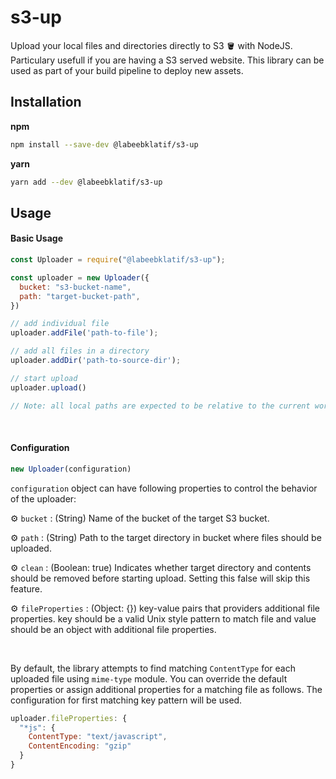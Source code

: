 # s3-up
Upload your local files and directories directly to S3 🪣 with NodeJS. Particulary usefull if you are having a S3 served website. 
This library can be used as part of your build pipeline to deploy new assets.
</br>

## Installation
**npm**
```sh
npm install --save-dev @labeebklatif/s3-up
```
**yarn**
```sh
yarn add --dev @labeebklatif/s3-up
```

## Usage
#### Basic Usage
```js
const Uploader = require("@labeebklatif/s3-up");

const uploader = new Uploader({
  bucket: "s3-bucket-name",
  path: "target-bucket-path",
})

// add individual file
uploader.addFile('path-to-file');

// add all files in a directory
uploader.addDir('path-to-source-dir');

// start upload
uploader.upload()

// Note: all local paths are expected to be relative to the current working directory - process.cwd()
```
</br>

#### Configuration
```js
new Uploader(configuration)
```
`configuration` object can have following properties to control the behavior of the uploader: 


⚙️ `bucket` : (String) Name of the bucket of the target S3 bucket.


⚙️ `path` : (String) Path to the target directory in bucket where files should be uploaded.


⚙️ `clean` : (Boolean: true) Indicates whether target directory and contents should be removed before starting upload. Setting this false will skip this feature.


⚙️ `fileProperties` : (Object: {}) key-value pairs that providers additional file properties. 
key should be a valid Unix style pattern to match file and value should be an object with additional file properties.

</br>

By default, the library attempts to find matching `ContentType` for each uploaded file using `mime-type` module.
You can override the default properties or assign additional properties for a matching file as follows. 
The configuration for first matching key pattern will be used.
```js
uploader.fileProperties: {
  "*js": {
    ContentType: "text/javascript",
    ContentEncoding: "gzip"
  }
}
```
